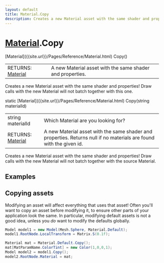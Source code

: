 ```yaml
---
layout: default
title: Material.Copy
description: Creates a new Material asset with the same shader and properties! Draw calls with the new Material will not batch together with this one.
---
```

# [Material]({{site.url}}/Pages/Reference/Material.html).Copy

<div class='signature' markdown='1'>
[Material]({{site.url}}/Pages/Reference/Material.html) Copy()
</div>

|  |  |
|--|--|
|RETURNS: [Material]({{site.url}}/Pages/Reference/Material.html)|A new Material asset with the same shader and properties.|

Creates a new Material asset with the same shader and
properties! Draw calls with the new Material will not batch
together with this one.
<div class='signature' markdown='1'>
static [Material]({{site.url}}/Pages/Reference/Material.html) Copy(string materialId)
</div>

|  |  |
|--|--|
|string materialId|Which Material are you looking for?|
|RETURNS: [Material]({{site.url}}/Pages/Reference/Material.html)|A new Material asset with the same shader and properties. Returns null if no materials are found with the given id.|

Creates a new Material asset with the same shader and
properties! Draw calls with the new Material will not batch
together with the source Material.




## Examples

## Copying assets
Modifying an asset will affect everything that uses that asset!
Often you'll want to copy an asset before modifying it, to
ensure other parts of your application look the same. In
particular, modifying default assets is not a good idea, unless
you _do_ want to modify the defaults globally.
```csharp
Model model1 = new Model(Mesh.Sphere, Material.Default);
model1.RootNode.LocalTransform = Matrix.S(0.1f);

Material mat = Material.Default.Copy();
mat[MatParamName.ColorTint] = new Color(1,0,0,1);
Model model2 = model1.Copy();
model2.RootNode.Material = mat;
```

